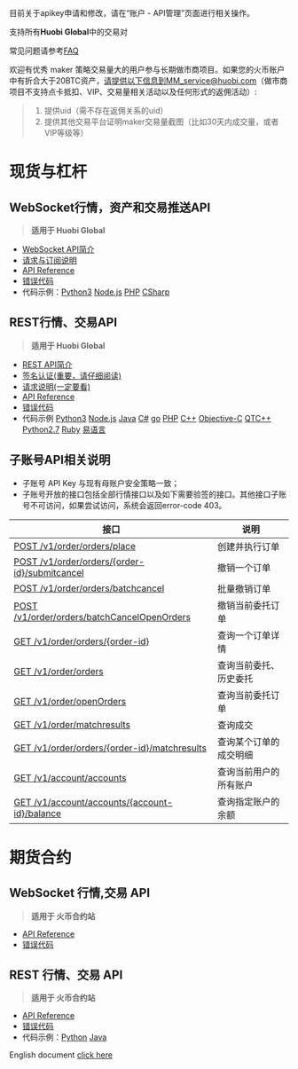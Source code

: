 目前关于apikey申请和修改，请在“账户 - API管理”页面进行相关操作。

支持所有**Huobi Global**中的交易对

常见问题请参考[FAQ](https://github.com/huobiapi/API-FAQ/wiki)

欢迎有优秀 maker 策略交易量大的用户参与长期做市商项目。如果您的火币账户中有折合大于20BTC资产，请提供以下信息到MM_service@huobi.com（做市商项目不支持点卡抵扣、VIP、交易量相关活动以及任何形式的返佣活动）:

> 1. 提供uid（需不存在返佣关系的uid）
> 2. 提供其他交易平台证明maker交易量截图（比如30天内成交量，或者VIP等级等）

# 现货与杠杆

## WebSocket行情，资产和交易推送API<br>
 >  **适用于 Huobi Global**<br>

* [WebSocket API简介](WS_introduction)<br>
* [请求与订阅说明](WS_request)<br>
* [API Reference](WS_api_reference)<br>
* [错误代码](WS_error_code)<br>
* 代码示例：[Python3](https://github.com/huobiapi/Websocket-Python3-demo)  [Node.js](https://github.com/huobiapi/WebSocket-Node.js-demo)  [PHP](https://github.com/huobiapi/WebSocket-PHP-demo) 
 [CSharp](https://github.com/huobiapi/WebSocket-CSharp-demo) 

## REST行情、交易API<br>
 >  **适用于 Huobi Global**<br>

* [REST API简介](REST_introduction)<br>
* [签名认证(重要，请仔细阅读)](REST_authentication)<br>
* [请求说明(一定要看)](REST_request)<br>
* [API Reference](REST_api_reference)<br>
* [错误代码](REST_error_code)<br>
* 代码示例 [Python3](https://github.com/huobiapi/REST-Python3-demo) [Node.js](https://github.com/huobiapi/REST-Node.js-demo) [Java](https://github.com/huobiapi/REST-Java-demo) [C#](https://github.com/huobiapi/REST-CSharp-demo) [go](https://github.com/huobiapi/REST-GO-demo) [PHP](https://github.com/huobiapi/REST-PHP-demo) [C++](https://github.com/huobiapi/REST-Cpp-demo) [Objective-C](https://github.com/huobiapi/REST-ObjectiveC-demo) [QTC++](https://github.com/huobiapi/REST-QTCpp-demo) [Python2.7](https://github.com/huobiapi/REST-Python2.7-demo) [Ruby](https://github.com/huobiapi/REST-Ruby-demo) [易语言](https://github.com/huobiapi/REST-YiYuyan-demo)

## 子账号API相关说明

* 子账号 API Key 与现有母账户安全策略一致；
* 子账号开放的接口包括全部行情接口以及如下需要验签的接口。其他接口子账号不可访问，如果尝试访问，系统会返回error-code 403。

接口|说明|
----------------------|---------------------|
[POST /v1/order/orders/place](https://github.com/huobiapi/API_Docs/wiki/REST_api_reference#post-v1orderordersplace-pro%E7%AB%99%E4%B8%8B%E5%8D%95)	|创建并执行订单|
[POST /v1/order/orders/{order-id}/submitcancel](https://github.com/huobiapi/API_Docs/wiki/REST_api_reference#post-v1orderordersorder-idsubmitcancel--%E7%94%B3%E8%AF%B7%E6%92%A4%E9%94%80%E4%B8%80%E4%B8%AA%E8%AE%A2%E5%8D%95%E8%AF%B7%E6%B1%82)	|撤销一个订单|
[POST /v1/order/orders/batchcancel](https://github.com/huobiapi/API_Docs/wiki/REST_api_reference#post-v1orderordersbatchcancel-%E6%89%B9%E9%87%8F%E6%92%A4%E9%94%80%E8%AE%A2%E5%8D%95)	|批量撤销订单|
[POST /v1/order/orders/batchCancelOpenOrders](https://github.com/huobiapi/API_Docs/wiki/REST_api_reference#post--v1orderordersbatchcancelopenorders--%E6%89%B9%E9%87%8F%E5%8F%96%E6%B6%88%E7%AC%A6%E5%90%88%E6%9D%A1%E4%BB%B6%E7%9A%84%E8%AE%A2%E5%8D%95)	|撤销当前委托订单|
[GET /v1/order/orders/{order-id}](https://github.com/huobiapi/API_Docs/wiki/REST_api_reference#get-v1orderordersorder-id-%E6%9F%A5%E8%AF%A2%E6%9F%90%E4%B8%AA%E8%AE%A2%E5%8D%95%E8%AF%A6%E6%83%85)	|查询一个订单详情|
[GET /v1/order/orders](https://github.com/huobiapi/API_Docs/wiki/REST_api_reference#get-v1orderorders-%E6%9F%A5%E8%AF%A2%E5%BD%93%E5%89%8D%E5%A7%94%E6%89%98%E5%8E%86%E5%8F%B2%E5%A7%94%E6%89%98)	|查询当前委托、历史委托|
[GET /v1/order/openOrders](https://github.com/huobiapi/API_Docs/wiki/REST_api_reference#get-v1orderopenorders-%E8%8E%B7%E5%8F%96%E6%89%80%E6%9C%89%E5%BD%93%E5%89%8D%E5%B8%90%E5%8F%B7%E4%B8%8B%E6%9C%AA%E6%88%90%E4%BA%A4%E8%AE%A2%E5%8D%95)	|查询当前委托订单|
[GET /v1/order/matchresults](https://github.com/huobiapi/API_Docs/wiki/REST_api_reference#get-v1ordermatchresults-%E6%9F%A5%E8%AF%A2%E5%BD%93%E5%89%8D%E6%88%90%E4%BA%A4%E5%8E%86%E5%8F%B2%E6%88%90%E4%BA%A4)	|查询成交|
[GET /v1/order/orders/{order-id}/matchresults](https://github.com/huobiapi/API_Docs/wiki/REST_api_reference#get-v1orderordersorder-idmatchresults--%E6%9F%A5%E8%AF%A2%E6%9F%90%E4%B8%AA%E8%AE%A2%E5%8D%95%E7%9A%84%E6%88%90%E4%BA%A4%E6%98%8E%E7%BB%86)	|查询某个订单的成交明细|
[GET /v1/account/accounts](https://github.com/huobiapi/API_Docs/wiki/REST_api_reference#get-v1accountaccounts)	|查询当前用户的所有账户|
[GET /v1/account/accounts/{account-id}/balance](https://github.com/huobiapi/API_Docs/wiki/REST_api_reference#get-v1accountaccountsaccount-idbalance-%E6%9F%A5%E8%AF%A2pro%E7%AB%99%E6%8C%87%E5%AE%9A%E8%B4%A6%E6%88%B7%E7%9A%84%E4%BD%99%E9%A2%9D)	|查询指定账户的余额|

# 期货合约

## WebSocket 行情,交易 API<br>
 >  **适用于 火币合约站**<br>
* [API Reference](WS_api_reference_Derivatives)<br>
* [错误代码](WS_error_code_derivatives)<br>

## REST 行情、交易 API<br>
 >  **适用于 火币合约站**<br>
* [API Reference](REST_api_reference_Derivatives)<br>
* [错误代码](WS_error_code_derivatives)<br>
* 代码示例：[Python](https://github.com/huobiapi/Futures-Python-demo)  [Java](https://github.com/huobiapi/Futures-Java-demo)<br>

English document [click here](https://github.com/huobiapi/API_Docs_en/wiki)

